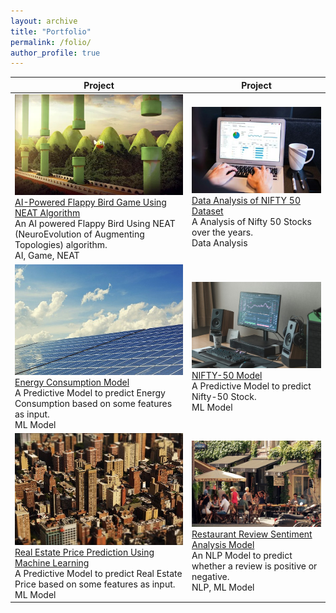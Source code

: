 ```yaml
---
layout: archive
title: "Portfolio"
permalink: /folio/
author_profile: true
---
```


| Project                                                                                  | Project                                                                                  |
|------------------------------------------------------------------------------------------|------------------------------------------------------------------------------------------|
| ![AI-Powered Flappy Bird Game](/images/Flappy3D.webp)<br>[AI-Powered Flappy Bird Game Using NEAT Algorithm](/ai/)<br>An AI powered Flappy Bird Using NEAT (NeuroEvolution of Augmenting Topologies) algorithm.<br>AI, Game, NEAT | ![Data Analysis](/images/DA.jpg)<br>[Data Analysis of NIFTY 50 Dataset](/ds/)<br>A Analysis of Nifty 50 Stocks over the years.<br>Data Analysis |
| ![Energy Consumption Model](/images/Energy2.jpg)<br>[Energy Consumption Model](/ec/)<br>A Predictive Model to predict Energy Consumption based on some features as input.<br>ML Model | ![NIFTY-50 Model](/images/nift50epg.jpg)<br>[NIFTY-50 Model](/n50/)<br>A Predictive Model to predict Nifty-50 Stock.<br>ML Model |
| ![Real Estate Price Prediction](/images/RealEstate2.jpg)<br>[Real Estate Price Prediction Using Machine Learning](/re/)<br>A Predictive Model to predict Real Estate Price based on some features as input.<br>ML Model | ![Restaurant Review Sentiment Analysis](/images/Restaurant1.jpg)<br>[Restaurant Review Sentiment Analysis Model](/rs/)<br>An NLP Model to predict whether a review is positive or negative.<br>NLP, ML Model |

